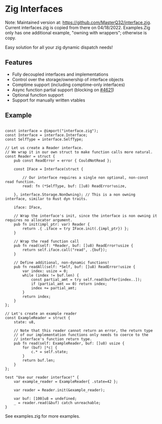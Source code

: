 # Zig Interfaces
Note: Maintained version at: https://github.com/MasterQ32/interface.zig.  Current interfaces.zig is copied from there on 04/18/2022.  Examples.Zig only has one additional example, "owning with wrappers"; otherwise is copy.

Easy solution for all your zig dynamic dispatch needs!

## Features
- Fully decoupled interfaces and implementations
- Control over the storage/ownership of interface objects
- Comptime support (including comptime-only interfaces)
- Async function partial support (blocking on [#4621](https://github.com/ziglang/zig/issues/4621))
- Optional function support
- Support for manually written vtables

## Example

```zig

const interface = @import("interface.zig");
const Interface = interface.Interface;
const SelfType = interface.SelfType;

// Let us create a Reader interface.
// We wrap it in our own struct to make function calls more natural.
const Reader = struct {
    pub const ReadError = error { CouldNotRead };

    const IFace = Interface(struct {

        // Our interface requires a single non optional, non-const read function.
        read: fn (*SelfType, buf: []u8) ReadError!usize,

    }, interface.Storage.NonOwning); // This is a non owning interface, similar to Rust dyn traits.

    iface: IFace,

    // Wrap the interface's init, since the interface is non owning it requires no allocator argument.
    pub fn init(impl_ptr: var) Reader {
        return .{ .iface = try IFace.init(.{impl_ptr}) };
    }

    // Wrap the read function call
    pub fn read(self: *Reader, buf: []u8) ReadError!usize {
        return self.iface.call("read", .{buf});
    }

    // Define additional, non-dynamic functions!
    pub fn readAll(self: *Self, buf: []u8) ReadError!usize {
        var index: usize = 0;
        while (index != buf.len) {
            const partial_amt = try self.read(buffer[index..]);
            if (partial_amt == 0) return index;
            index += partial_amt;
        }
        return index;
    }
};

// Let's create an example reader
const ExampleReader = struct {
    state: u8,

    // Note that this reader cannot return an error, the return type
    // of our implementation functions only needs to coerce to the
    // interface's function return type.
    pub fn read(self: ExampleReader, buf: []u8) usize {
        for (buf) |*c| {
            c.* = self.state;
        }
        return buf.len;
    }
};

test "Use our reader interface!" {
    var example_reader = ExampleReader{ .state=42 };

    var reader = Reader.init(&example_reader);

    var buf: [100]u8 = undefined;
    _ = reader.read(&buf) catch unreachable;
}

```

See examples.zig for more examples.
